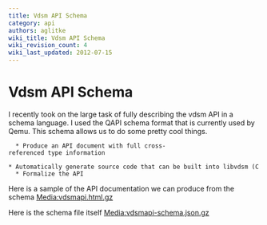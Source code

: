 ```yaml
---
title: Vdsm API Schema
category: api
authors: aglitke
wiki_title: Vdsm API Schema
wiki_revision_count: 4
wiki_last_updated: 2012-07-15
---
```


# Vdsm API Schema

I recently took on the large task of fully describing the vdsm API in a schema language. I used the QAPI schema format that is currently used by Qemu. This schema allows us to do some pretty cool things.

      * Produce an API document with full cross-referenced type information
      * Automatically generate source code that can be built into libvdsm (C bindings for the official API)
      * Formalize the API

Here is a sample of the API documentation we can produce from the schema <Media:vdsmapi.html.gz>

Here is the schema file itself <Media:vdsmapi-schema.json.gz>
